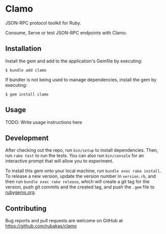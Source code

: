 # Clamo

JSON-RPC protocol toolkit for Ruby.

Consume, Serve or test JSON-RPC endpoints with Clamo.

## Installation

Install the gem and add to the application's Gemfile by executing:

    $ bundle add clamo

If bundler is not being used to manage dependencies, install the gem by executing:

    $ gem install clamo

## Usage

TODO: Write usage instructions here

## Development

After checking out the repo, run `bin/setup` to install dependencies. Then, run `rake test` to run the tests. You can also run `bin/console` for an interactive prompt that will allow you to experiment.

To install this gem onto your local machine, run `bundle exec rake install`. To release a new version, update the version number in `version.rb`, and then run `bundle exec rake release`, which will create a git tag for the version, push git commits and the created tag, and push the `.gem` file to [rubygems.org](https://rubygems.org).

## Contributing

Bug reports and pull requests are welcome on GitHub at https://github.com/rubakas/clamo
